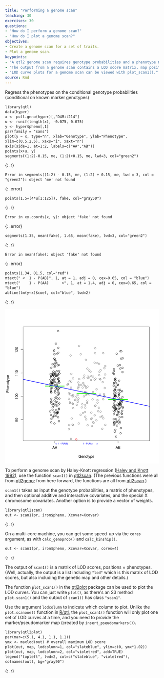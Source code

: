 ```yaml
---
title: "Performing a genome scan"
teaching: 30
exercises: 30
questions:
- "How do I perform a genome scan?"
- "How do I plot a genome scan?"
objectives:
- Create a genome scan for a set of traits.
- Plot a genome scan.
keypoints:
- "A qtl2 genome scan requires genotype probabilities and a phenotype matrix."
- "The output from a genome scan contains a LOD score matrix, map positions, and phenotypes."
- "LOD curve plots for a genome scan can be viewed with plot_scan1()."
source: Rmd
---
```



Regress the phenotypes on the conditional genotype probabilities (conditional on known marker genotypes)


~~~
library(qtl)
data(hyper)
x <- pull.geno(hyper)[,"D4Mit214"]
u <- runif(length(x), -0.075, 0.075)
y <- hyper$pheno[,1]
par(family = "sans")
plot(y ~ x, type="n", xlab="Genotype", ylab="Phenotype", xlim=c(0.5,2.5), xaxs="i", xaxt="n")
axis(side=1, at=1:2, labels=c("AA","AB"))
points(x+u, y)
segments((1:2)-0.15, me, (1:2)+0.15, me, lwd=3, col="green2")
~~~
{: .r}



~~~
Error in segments((1:2) - 0.15, me, (1:2) + 0.15, me, lwd = 3, col = "green2"): object 'me' not found
~~~
{: .error}



~~~
points(1.5+(4*u[1:125]), fake, col="gray50")
~~~
{: .r}



~~~
Error in xy.coords(x, y): object 'fake' not found
~~~
{: .error}



~~~
segments(1.35, mean(fake), 1.65, mean(fake), lwd=3, col="green2")
~~~
{: .r}



~~~
Error in mean(fake): object 'fake' not found
~~~
{: .error}



~~~
points(1.34, 81.5, col="red")
mtext(" <  1 - P(AB)", 1, at = 1, adj = 0, cex=0.65, col = "blue")
mtext("    1 - P(AA)      >", 1, at = 1.4, adj = 0, cex=0.65, col = "blue")
abline(lm(y~x)$coef, col="blue", lwd=2)
~~~
{: .r}

<img src="../fig/rmd-06-regression_plot-1.png" title="plot of chunk regression_plot" alt="plot of chunk regression_plot" style="display: block; margin: auto;" />

To perform a genome scan by Haley-Knott regression
([Haley and Knott 1992](https://www.ncbi.nlm.nih.gov/pubmed/16718932)),
use the function `scan1()` in
[qtl2scan](https://github.com/rqtl/qtl2scan). (The previous functions 
were all from [qtl2geno](https://github.com/rqtl/qtl2geno); from here
forward, the functions are all from
[qtl2scan](https://github.com/rqtl/qtl2scan).)

`scan1()` takes as input the genotype probabilities, a matrix of phenotypes, and then optional additive and interactive covariates, and the special X chromosome covariates. Another option is to provide a
vector of weights.


~~~
library(qtl2scan)
out <- scan1(pr, iron$pheno, Xcovar=Xcovar)
~~~
{: .r}

On a multi-core machine, you can get some speed-up via the `cores` argument, as with `calc_genoprob()` and `calc_kinship()`.


~~~
out <- scan1(pr, iron$pheno, Xcovar=Xcovar, cores=4)
~~~
{: .r}

The output of `scan1()` is a matrix of LOD scores, positions &times; phenotypes. (Well, actually, the output is a list including `"lod"` which is this matrix of LOD scores, but also including the
genetic map and other details.)

The function `plot_scan1()` in the
[qtl2plot](https://github.com/rqtl/qtl2plot) package can be used to plot the LOD curves. You can just write `plot()`, as there's an S3 method `plot.scan1()` and the output of `scan1()` has class `"scan1"`.

Use the argument `lodcolumn` to indicate which column to plot. Unlike the `plot.scanone()` function in [R/qtl](http://rqtl.org), the `plot_scan1()` function will only plot one set of LOD curves at a time, and you need to provide the marker/pseudomarker map (created by `insert_pseudomarkers()`).


~~~
library(qtl2plot)
par(mar=c(5.1, 4.1, 1.1, 1.1))
ymx <- maxlod(out) # overall maximum LOD score
plot(out, map, lodcolumn=1, col="slateblue", ylim=c(0, ymx*1.02))
plot(out, map, lodcolumn=2, col="violetred", add=TRUE)
legend("topleft", lwd=2, col=c("slateblue", "violetred"), colnames(out), bg="gray90")
~~~
{: .r}

